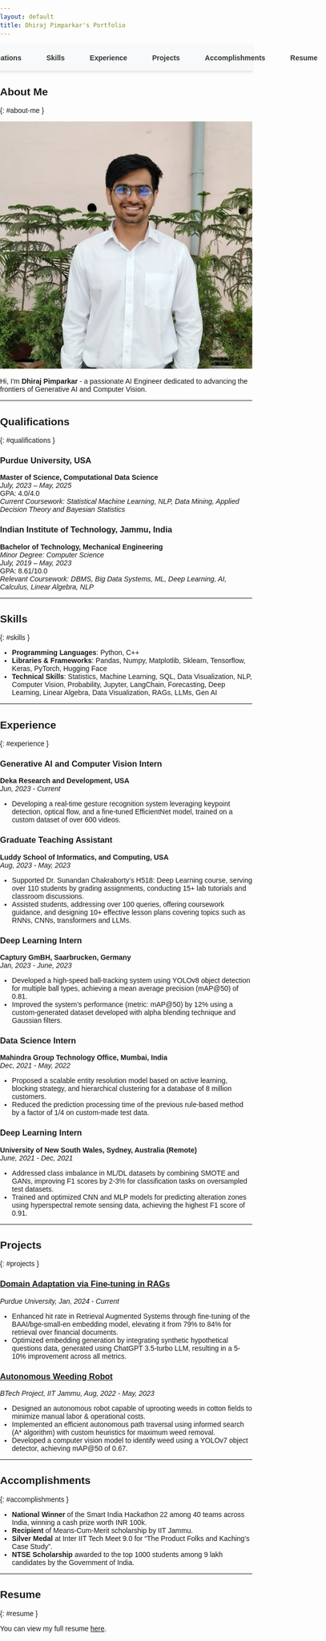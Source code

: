 ```yaml
---
layout: default
title: Dhiraj Pimparkar's Portfolio
---
```


<style>
/* Full-width sticky navigation bar */
nav {
    position: sticky;
    top: 0;
    width: 100%;
    background-color: #f8f9fa;
    padding: 10px 0;
    z-index: 1000;
    box-shadow: 0 2px 5px rgba(0,0,0,0.1);
    margin-bottom: 20px;
    border-bottom: 1px solid #e0e0e0;
    box-sizing: border-box; /* Ensure padding and border are included in width */
}

nav ul {
    list-style: none;
    margin: 0;
    padding: 0;
    display: flex;
    justify-content: center;
    align-items: center; /* Center items vertically */
    padding-left: 15px; /* Ensures there is space around the edges */
    padding-right: 15px;
}

nav ul li {
    margin: 0 15px;
}

nav ul li a {
    text-decoration: none;
    color: #333;
    font-weight: bold;
    padding: 5px 10px;
    border-radius: 4px;
}

nav ul li a:hover {
    background-color: #ddd; /* Add a hover effect */
    color: #000;
}

body {
    margin: 0;
    font-family: Arial, sans-serif;
    padding: 0;
}
</style>

<nav>
  <ul>
    <li><a href="#about-me">About Me</a></li>
    <li><a href="#qualifications">Qualifications</a></li>
    <li><a href="#skills">Skills</a></li>
    <li><a href="#experience">Experience</a></li>
    <li><a href="#projects">Projects</a></li>
    <li><a href="#accomplishments">Accomplishments</a></li>
    <li><a href="#resume">Resume</a></li>
  </ul>
</nav>

## About Me
{: #about-me }

![Dhiraj Pimparkar](assets\imgs\Linkedin.jpg)

Hi, I'm **Dhiraj Pimparkar** - a passionate AI Engineer dedicated to advancing the frontiers of Generative AI and Computer Vision.

---

## Qualifications
{: #qualifications }

### Purdue University, USA
**Master of Science, Computational Data Science**  
*July, 2023 – May, 2025*  
GPA: 4.0/4.0  
_Current Coursework: Statistical Machine Learning, NLP, Data Mining, Applied Decision Theory and Bayesian Statistics_

### Indian Institute of Technology, Jammu, India
**Bachelor of Technology, Mechanical Engineering**  
_Minor Degree: Computer Science_  
*July, 2019 – May, 2023*  
GPA: 8.61/10.0  
_Relevant Coursework: DBMS, Big Data Systems, ML, Deep Learning, AI, Calculus, Linear Algebra, NLP_

---

## Skills
{: #skills }

- **Programming Languages**: Python, C++
- **Libraries & Frameworks**: Pandas, Numpy, Matplotlib, Sklearn, Tensorflow, Keras, PyTorch, Hugging Face
- **Technical Skills**: Statistics, Machine Learning, SQL, Data Visualization, NLP, Computer Vision, Probability, Jupyter, LangChain, Forecasting, Deep Learning, Linear Algebra, Data Visualization, RAGs, LLMs, Gen AI

---

## Experience
{: #experience }

### Generative AI and Computer Vision Intern
**Deka Research and Development, USA**  
*Jun, 2023 - Current*  
- Developing a real-time gesture recognition system leveraging keypoint detection, optical flow, and a fine-tuned EfficientNet model, trained on a custom dataset of over 600 videos.

### Graduate Teaching Assistant
**Luddy School of Informatics, and Computing, USA**  
*Aug, 2023 - May, 2023*  
- Supported Dr. Sunandan Chakraborty’s H518: Deep Learning course, serving over 110 students by grading assignments, conducting 15+ lab tutorials and classroom discussions.
- Assisted students, addressing over 100 queries, offering coursework guidance, and designing 10+ effective lesson plans covering topics such as RNNs, CNNs, transformers and LLMs.

### Deep Learning Intern
**Captury GmBH, Saarbrucken, Germany**  
*Jan, 2023 - June, 2023*  
- Developed a high-speed ball-tracking system using YOLOv8 object detection for multiple ball types, achieving a mean average precision (mAP@50) of 0.81.
- Improved the system’s performance (metric: mAP@50) by 12% using a custom-generated dataset developed with alpha blending technique and Gaussian filters.

### Data Science Intern
**Mahindra Group Technology Office, Mumbai, India**  
*Dec, 2021 - May, 2022*  
- Proposed a scalable entity resolution model based on active learning, blocking strategy, and hierarchical clustering for a database of 8 million customers.
- Reduced the prediction processing time of the previous rule-based method by a factor of 1/4 on custom-made test data.

### Deep Learning Intern
**University of New South Wales, Sydney, Australia (Remote)**  
*June, 2021 - Dec, 2021*  
- Addressed class imbalance in ML/DL datasets by combining SMOTE and GANs, improving F1 scores by 2-3% for classification tasks on oversampled test datasets.
- Trained and optimized CNN and MLP models for predicting alteration zones using hyperspectral remote sensing data, achieving the highest F1 score of 0.91.

---

## Projects
{: #projects }

### [Domain Adaptation via Fine-tuning in RAGs](projects/domain-adaptation-rags.md)
*Purdue University, Jan, 2024 - Current*  
- Enhanced hit rate in Retrieval Augmented Systems through fine-tuning of the BAAI/bge-small-en embedding model, elevating it from 79% to 84% for retrieval over financial documents.
- Optimized embedding generation by integrating synthetic hypothetical questions data, generated using ChatGPT 3.5-turbo LLM, resulting in a 5-10% improvement across all metrics.

### [Autonomous Weeding Robot](projects/autonomous-weeding-robot.md)
*BTech Project, IIT Jammu, Aug, 2022 - May, 2023*  
- Designed an autonomous robot capable of uprooting weeds in cotton fields to minimize manual labor & operational costs.
- Implemented an efficient autonomous path traversal using informed search (A* algorithm) with custom heuristics for maximum weed removal.
- Developed a computer vision model to identify weed using a YOLOv7 object detector, achieving mAP@50 of 0.67.

---

## Accomplishments
{: #accomplishments }

- **National Winner** of the Smart India Hackathon 22 among 40 teams across India, winning a cash prize worth INR 100k.
- **Recipient** of Means-Cum-Merit scholarship by IIT Jammu.
- **Silver Medal** at Inter IIT Tech Meet 9.0 for “The Product Folks and Kaching’s Case Study”.
- **NTSE Scholarship** awarded to the top 1000 students among 9 lakh candidates by the Government of India.

---

## Resume
{: #resume }

You can view my full resume [here](your-resume-url.pdf).
